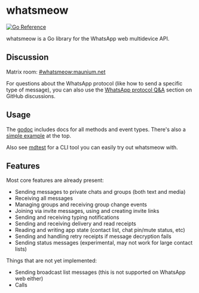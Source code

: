 # whatsmeow

[![Go Reference](https://pkg.go.dev/badge/github.com/Mauricio-Carrion/whatsmeow.svg)](https://pkg.go.dev/github.com/Mauricio-Carrion/whatsmeow)

whatsmeow is a Go library for the WhatsApp web multidevice API.

## Discussion

Matrix room: [#whatsmeow:maunium.net](https://matrix.to/#/#whatsmeow:maunium.net)

For questions about the WhatsApp protocol (like how to send a specific type of
message), you can also use the [WhatsApp protocol Q&A] section on GitHub
discussions.

[WhatsApp protocol Q&A]: https://github.com/tulir/whatsmeow/discussions/categories/whatsapp-protocol-q-a

## Usage

The [godoc](https://pkg.go.dev/github.com/Mauricio-Carrion/whatsmeow) includes docs for all methods and event types.
There's also a [simple example](https://godocs.io/github.com/Mauricio-Carrion/whatsmeow#example-package) at the top.

Also see [mdtest](./mdtest) for a CLI tool you can easily try out whatsmeow with.

## Features

Most core features are already present:

-   Sending messages to private chats and groups (both text and media)
-   Receiving all messages
-   Managing groups and receiving group change events
-   Joining via invite messages, using and creating invite links
-   Sending and receiving typing notifications
-   Sending and receiving delivery and read receipts
-   Reading and writing app state (contact list, chat pin/mute status, etc)
-   Sending and handling retry receipts if message decryption fails
-   Sending status messages (experimental, may not work for large contact lists)

Things that are not yet implemented:

-   Sending broadcast list messages (this is not supported on WhatsApp web either)
-   Calls
